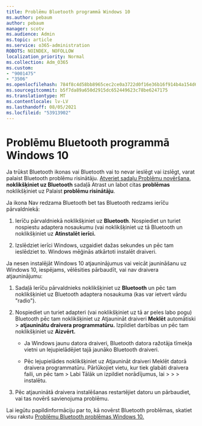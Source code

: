 ```yaml
---
title: Problēmu Bluetooth programmā Windows 10
ms.author: pebaum
author: pebaum
manager: scotv
ms.audience: Admin
ms.topic: article
ms.service: o365-administration
ROBOTS: NOINDEX, NOFOLLOW
localization_priority: Normal
ms.collection: Adm_O365
ms.custom:
- "9001475"
- "3506"
ms.openlocfilehash: 784f8c4d58bb8965cec2ce0a3722d0f16e36b16f914b4a154d6f6da58af9dc28
ms.sourcegitcommit: b5f7da89a650d2915dc652449623c78be6247175
ms.translationtype: MT
ms.contentlocale: lv-LV
ms.lasthandoff: 08/05/2021
ms.locfileid: "53913902"
---
```

# <a name="fix-bluetooth-problems-in-windows-10"></a>Problēmu Bluetooth programmā Windows 10

Ja trūkst Bluetooth ikonas vai Bluetooth vai to nevar ieslēgt vai izslēgt, varat palaist Bluetooth problēmu risinātāju. [Atveriet sadaļu Problēmu novēršana](ms-settings:troubleshoot), **noklikšķiniet uz Bluetooth** sadaļā Atrast un labot citas **problēmas** noklikšķiniet uz Palaist **problēmu risinātāju**.

Ja ikona Nav redzama Bluetooth bet tas Bluetooth redzams ierīču pārvaldniekā:

1. Ierīču pārvaldniekā noklikšķiniet uz **Bluetooth**. Nospiediet un turiet nospiestu adaptera nosaukumu (vai noklikšķiniet uz tā Bluetooth un noklikšķiniet uz **Atinstalēt ierīci.**

2. Izslēdziet ierīci Windows, uzgaidiet dažas sekundes un pēc tam ieslēdziet to. Windows mēģinās atkārtoti instalēt draiveri.

Ja nesen instalējāt Windows 10 atjauninājumus vai veicāt jaunināšanu uz Windows 10, iespējams, vēlēsities pārbaudīt, vai nav draivera atjauninājumu:

1. Sadaļā Ierīču pārvaldnieks noklikšķiniet uz **Bluetooth** un pēc tam noklikšķiniet uz Bluetooth adaptera nosaukuma (kas var ietvert vārdu "radio").

2. Nospiediet un turiet adapteri (vai noklikšķiniet uz tā ar peles labo pogu) Bluetooth pēc tam noklikšķiniet uz Atjaunināt draiveri **Meklēt** automātiski  >  **atjauninātu draivera programmatūru.** Izpildiet darbības un pēc tam noklikšķiniet uz **Aizvērt.**

      - Ja Windows jaunu datora draiveri, Bluetooth datora ražotāja tīmekļa vietni un lejupielādējiet tajā jaunāko Bluetooth draiveri.

    - Pēc lejupielādes noklikšķiniet uz Atjaunināt draiveri Meklēt datorā draivera programmatūru. Pārlūkojiet vietu, kur tiek glabāti draivera faili, un pēc tam > Labi Tālāk un izpildiet norādījumus, lai  >    >     >  instalētu.

3. Pēc atjauninātā draivera instalēšanas restartējiet datoru un pārbaudiet, vai tas novērš savienojuma problēmu.

Lai iegūtu papildinformāciju par to, kā novērst Bluetooth problēmas, skatiet visu rakstu [Problēmu Bluetooth problēmas Windows 10.](https://support.microsoft.com/help/14169/windows-10-fix-bluetooth-problems)
